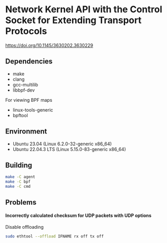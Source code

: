 # Network Kernel API with the Control Socket for Extending Transport Protocols
https://doi.org/10.1145/3630202.3630229

## Dependencies
- make
- clang
- gcc-multilib
- libbpf-dev
  
For viewing BPF maps
- linux-tools-generic
- bpftool

## Environment
- Ubuntu 23.04 (Linux 6.2.0-32-generic x86_64)
- Ubuntu 22.04.3 LTS (Linux 5.15.0-83-generic x86_64)

## Building
```bash
make -C agent
make -C bpf
make -C cmd
```

## Problems
#### Incorrectly calculated checksum for UDP packets with UDP options

Disable offloading
```bash
sudo ethtool --offload IFNAME rx off tx off
```